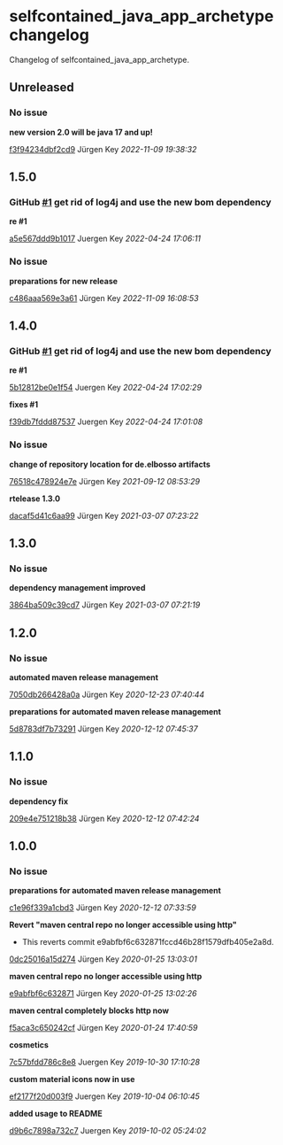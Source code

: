 # selfcontained_java_app_archetype changelog

Changelog of selfcontained_java_app_archetype.

## Unreleased
### No issue

**new version 2.0 will be java 17 and up!**


[f3f94234dbf2cd9](https://github.com/elbosso/selfcontained_java_app_archetype/commit/f3f94234dbf2cd9) Jürgen Key *2022-11-09 19:38:32*


## 1.5.0
### GitHub [#1](https://github.com/elbosso/selfcontained_java_app_archetype/issues/1) get rid of log4j and use the new bom dependency

**re #1**


[a5e567ddd9b1017](https://github.com/elbosso/selfcontained_java_app_archetype/commit/a5e567ddd9b1017) Juergen Key *2022-04-24 17:06:11*


### No issue

**preparations for new release**


[c486aaa569e3a61](https://github.com/elbosso/selfcontained_java_app_archetype/commit/c486aaa569e3a61) Jürgen Key *2022-11-09 16:08:53*


## 1.4.0
### GitHub [#1](https://github.com/elbosso/selfcontained_java_app_archetype/issues/1) get rid of log4j and use the new bom dependency

**re #1**


[5b12812be0e1f54](https://github.com/elbosso/selfcontained_java_app_archetype/commit/5b12812be0e1f54) Juergen Key *2022-04-24 17:02:29*

**fixes #1**


[f39db7fddd87537](https://github.com/elbosso/selfcontained_java_app_archetype/commit/f39db7fddd87537) Juergen Key *2022-04-24 17:01:08*


### No issue

**change of repository location for de.elbosso artifacts**


[76518c478924e7e](https://github.com/elbosso/selfcontained_java_app_archetype/commit/76518c478924e7e) Jürgen Key *2021-09-12 08:53:29*

**rtelease 1.3.0**


[dacaf5d41c6aa99](https://github.com/elbosso/selfcontained_java_app_archetype/commit/dacaf5d41c6aa99) Jürgen Key *2021-03-07 07:23:22*


## 1.3.0
### No issue

**dependency management improved**


[3864ba509c39cd7](https://github.com/elbosso/selfcontained_java_app_archetype/commit/3864ba509c39cd7) Jürgen Key *2021-03-07 07:21:19*


## 1.2.0
### No issue

**automated maven release management**


[7050db266428a0a](https://github.com/elbosso/selfcontained_java_app_archetype/commit/7050db266428a0a) Jürgen Key *2020-12-23 07:40:44*

**preparations for automated maven release management**


[5d8783df7b73291](https://github.com/elbosso/selfcontained_java_app_archetype/commit/5d8783df7b73291) Jürgen Key *2020-12-12 07:45:37*


## 1.1.0
### No issue

**dependency fix**


[209e4e751218b38](https://github.com/elbosso/selfcontained_java_app_archetype/commit/209e4e751218b38) Jürgen Key *2020-12-12 07:42:24*


## 1.0.0
### No issue

**preparations for automated maven release management**


[c1e96f339a1cbd3](https://github.com/elbosso/selfcontained_java_app_archetype/commit/c1e96f339a1cbd3) Jürgen Key *2020-12-12 07:33:59*

**Revert "maven central repo no longer accessible using http"**

 * This reverts commit e9abfbf6c632871fccd46b28f1579dfb405e2a8d.

[0dc25016a15d274](https://github.com/elbosso/selfcontained_java_app_archetype/commit/0dc25016a15d274) Jürgen Key *2020-01-25 13:03:01*

**maven central repo no longer accessible using http**


[e9abfbf6c632871](https://github.com/elbosso/selfcontained_java_app_archetype/commit/e9abfbf6c632871) Jürgen Key *2020-01-25 13:02:26*

**maven central completely blocks http now**


[f5aca3c650242cf](https://github.com/elbosso/selfcontained_java_app_archetype/commit/f5aca3c650242cf) Jürgen Key *2020-01-24 17:40:59*

**cosmetics**


[7c57bfdd786c8e8](https://github.com/elbosso/selfcontained_java_app_archetype/commit/7c57bfdd786c8e8) Juergen Key *2019-10-30 17:10:28*

**custom material icons now in use**


[ef2177f20d003f9](https://github.com/elbosso/selfcontained_java_app_archetype/commit/ef2177f20d003f9) Juergen Key *2019-10-04 06:10:45*

**added usage to README**


[d9b6c7898a732c7](https://github.com/elbosso/selfcontained_java_app_archetype/commit/d9b6c7898a732c7) Juergen Key *2019-10-02 05:24:02*


